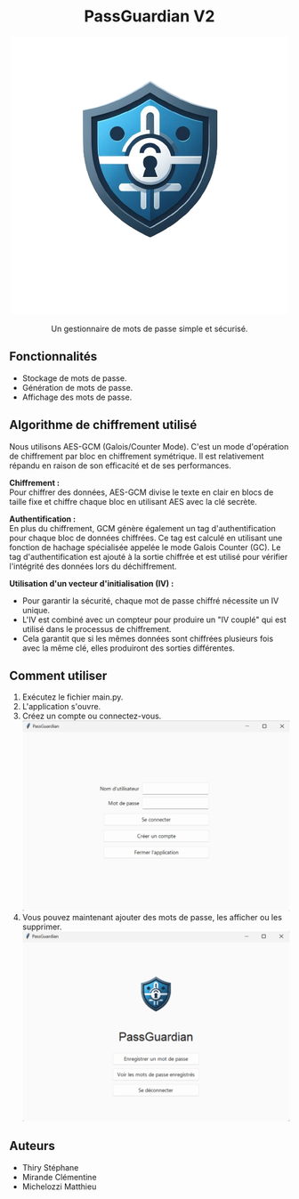 <div align="center">

# PassGuardian V2

![alt text](./assets/logo_passguardian.png)

Un gestionnaire de mots de passe simple et sécurisé.

</div>


## Fonctionnalités

- Stockage de mots de passe.
- Génération de mots de passe.
- Affichage des mots de passe.

## Algorithme de chiffrement utilisé

Nous utilisons AES-GCM (Galois/Counter Mode). C'est un mode d'opération de chiffrement par bloc en chiffrement symétrique. Il est relativement répandu en raison de son efficacité et de ses performances. 

**Chiffrement :**  
Pour chiffrer des données, AES-GCM divise le texte en clair en blocs de taille fixe et chiffre chaque bloc en utilisant AES avec la clé secrète.

**Authentification :**  
En plus du chiffrement, GCM génère également un tag d'authentification pour chaque bloc de données chiffrées. Ce tag est calculé en utilisant une fonction de hachage spécialisée appelée le mode Galois Counter (GC). Le tag d'authentification est ajouté à la sortie chiffrée et est utilisé pour vérifier l'intégrité des données lors du déchiffrement.

**Utilisation d'un vecteur d'initialisation (IV) :**  
- Pour garantir la sécurité, chaque mot de passe chiffré nécessite un IV unique.
- L'IV est combiné avec un compteur pour produire un "IV couplé" qui est utilisé dans le processus de chiffrement.
- Cela garantit que si les mêmes données sont chiffrées plusieurs fois avec la même clé, elles produiront des sorties différentes.




## Comment utiliser

1. Exécutez le fichier main.py.
2. L'application s'ouvre.
3. Créez un compte ou connectez-vous.
![alt text](./assets/page_connexion.png)
4. Vous pouvez maintenant ajouter des mots de passe, les afficher ou les supprimer.
![alt text](./assets/page_accueil.png)


## Auteurs

- Thiry Stéphane
- Mirande Clémentine
- Michelozzi Matthieu
